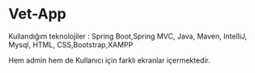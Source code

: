 # Vet-App

Kullandığım teknolojiler : Spring Boot,Spring MVC, Java, Maven, IntelliJ, Mysql, HTML, CSS,Bootstrap,XAMPP

Hem admin hem de Kullanıcı için farklı ekranlar içermektedir.
